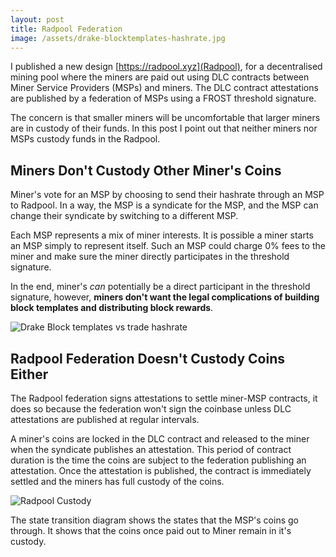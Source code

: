 ```yaml
---
layout: post
title: Radpool Federation
image: /assets/drake-blocktemplates-hashrate.jpg
---
```


I published a new design [https://radpool.xyz](Radpool), for a
decentralised mining pool where the miners are paid out using DLC
contracts between Miner Service Providers (MSPs) and miners. The DLC
contract attestations are published by a federation of MSPs using a
FROST threshold signature.

The concern is that smaller miners will be uncomfortable that larger
miners are in custody of their funds. In this post I point out that
neither miners nor MSPs custody funds in the Radpool.

## Miners Don't Custody Other Miner's Coins

Miner's vote for an MSP by choosing to send their hashrate through an
MSP to Radpool. In a way, the MSP is a syndicate for the MSP, and the
MSP can change their syndicate by switching to a different MSP.

Each MSP represents a mix of miner interests. It is possible a miner
starts an MSP simply to represent itself. Such an MSP could charge 0%
fees to the miner and make sure the miner directly participates in the
threshold signature.

In the end, miner's _can_ potentially be a direct participant in the
threshold signature, however, **miners don't want the legal
complications of building block templates and distributing block
rewards**.

![Drake Block templates vs trade hashrate]({{site.baseurl}}/assets/drake-blocktemplates-hashrate.jpg)


## Radpool Federation Doesn't Custody Coins Either

The Radpool federation signs attestations to settle miner-MSP
contracts, it does so because the federation won't sign the coinbase
unless DLC attestations are published at regular intervals.

A miner's coins are locked in the DLC contract and released to the
miner when the syndicate publishes an attestation. This period of
contract duration is the time the coins are subject to the federation
publishing an attestation. Once the attestation is published, the
contract is immediately settled and the miners has full custody of the
coins.

![Radpool Custody]({{site.baseurl}}/assets/radpool-custody.png)

The state transition diagram shows the states that the MSP's coins go
through. It shows that the coins once paid out to Miner remain in
it's custody.

